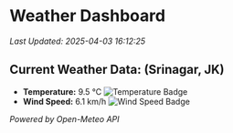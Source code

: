 
# Weather Dashboard

_Last Updated: 2025-04-03 16:12:25_

## Current Weather Data: (Srinagar, JK)
- **Temperature:** 9.5 °C ![Temperature Badge](https://img.shields.io/badge/Temperature-Low%20Temp-blue)
- **Wind Speed:** 6.1 km/h ![Wind Speed Badge](https://img.shields.io/badge/Wind%20Speed-Light%20Wind-blue)

*Powered by Open-Meteo API*
